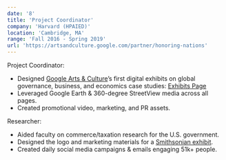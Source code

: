 ```yaml
---
date: '8'
title: 'Project Coordinator'
company: 'Harvard (HPAIED)'
location: 'Cambridge, MA'
range: 'Fall 2016 - Spring 2019'
url: 'https://artsandculture.google.com/partner/honoring-nations'
---
```


Project Coordinator:

- Designed [Google Arts & Culture](https://artsandculture.google.com)’s first digital exhibits on global governance, business, and economics case studies: [Exhibits Page](https://artsandculture.google.com/partner/honoring-nations)
- Leveraged Google Earth & 360-degree StreetView media across all pages.
- Created promotional video, marketing, and PR assets.

Researcher:

- Aided faculty on commerce/taxation research for the U.S. government.
- Designed the logo and marketing materials for a [Smithsonian exhibit](https://www.brianhhough.com/work).
- Created daily social media campaigns & emails engaging 51k+ people.
